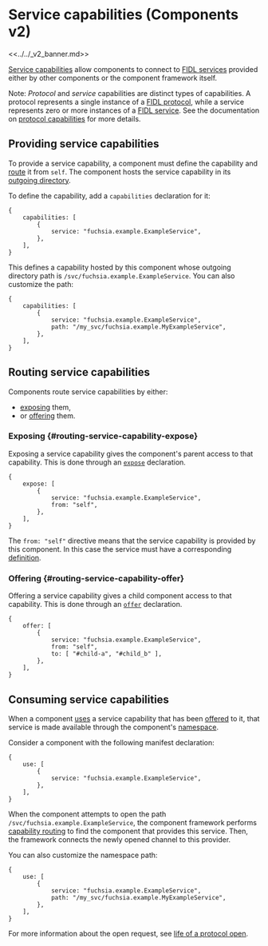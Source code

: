 # Service capabilities (Components v2)

<<../../_v2_banner.md>>

[Service capabilities][glossary-service] allow components to connect to
[FIDL services][fidl-service] provided either by other components or the
component framework itself.

Note: _Protocol_ and _service_ capabilities are distinct types of capabilities.
A protocol represents a single instance of a
[FIDL protocol][glossary-fidl-protocol], while a service represents zero or more
instances of a [FIDL service][glossary-fidl-service]. See the documentation on
[protocol capabilities][protocol-capability] for more details.

## Providing service capabilities

To provide a service capability, a component must define the capability and
[route](#routing-service-capabilities) it from `self`. The component hosts the
service capability in its [outgoing directory][glossary-outgoing].

To define the capability, add a `capabilities` declaration for it:

```json5
{
    capabilities: [
        {
            service: "fuchsia.example.ExampleService",
        },
    ],
}
```

This defines a capability hosted by this component whose outgoing directory path
is `/svc/fuchsia.example.ExampleService`. You can also customize the path:

```json5
{
    capabilities: [
        {
            service: "fuchsia.example.ExampleService",
            path: "/my_svc/fuchsia.example.MyExampleService",
        },
    ],
}
```

## Routing service capabilities

Components route service capabilities by either:

-   [exposing](#routing-service-capability-expose) them,
-   or [offering](#routing-service-capability-offer) them.

### Exposing {#routing-service-capability-expose}

Exposing a service capability gives the component's parent access to that
capability. This is done through an [`expose`][expose] declaration.

```json5
{
    expose: [
        {
            service: "fuchsia.example.ExampleService",
            from: "self",
        },
    ],
}
```

The `from: "self"` directive means that the service capability is provided by
this component. In this case the service must have a corresponding
[definition](#providing-service-capability).

### Offering {#routing-service-capability-offer}

Offering a service capability gives a child component access to that capability.
This is done through an [`offer`][offer] declaration.

```json5
{
    offer: [
        {
            service: "fuchsia.example.ExampleService",
            from: "self",
            to: [ "#child-a", "#child_b" ],
        },
    ],
}
```

## Consuming service capabilities

When a component [uses][use] a service capability that has been [offered][offer]
to it, that service is made available through the component's
[namespace][glossary-namespace].

Consider a component with the following manifest declaration:

```
{
    use: [
        {
            service: "fuchsia.example.ExampleService",
        },
    ],
}
```

When the component attempts to open the path
`/svc/fuchsia.example.ExampleService`, the component framework performs
[capability routing][capability-routing] to find the component that provides
this service. Then, the framework connects the newly opened channel to this
provider.

You can also customize the namespace path:

```json5
{
    use: [
        {
            service: "fuchsia.example.ExampleService",
            path: "/my_svc/fuchsia.example.MyExampleService",
        },
    ],
}
```

For more information about the open request, see
[life of a protocol open][life-of-a-protocol-open].

[capability-routing]: /docs/concepts/components/v2/component_manifests.md#capability-routing
[expose]: /docs/concepts/components/v2/component_manifests.md#expose
[fidl-service]: /docs/concepts/components/v2/services.md
[framework-services]: /docs/concepts/components/v2/component_manifests.md#framework-services
[glossary-fidl]: /docs/glossary.md#fidl
[glossary-fidl-protocol]: /docs/glossary.md#protocol
[glossary-fidl-service]: /docs/glossary.md#service
[glossary-namespace]: /docs/glossary.md#namespace
[glossary-outgoing]: /docs/glossary.md#outgoing-directory
[glossary-protocol]: /docs/glossary.md#protocol-capability
[glossary-service]: /docs/glossary.md#service-capability
[life-of-a-protocol-open]: /docs/concepts/components/v2/life_of_a_protocol_open.md
[offer]: /docs/concepts/components/v2/component_manifests.md#offer
[protocol-capability]: /docs/concepts/components/v2/capabilities/protocol.md
[routing-example]: /examples/components/routing
[use]: /docs/concepts/components/v2/component_manifests.md#use
